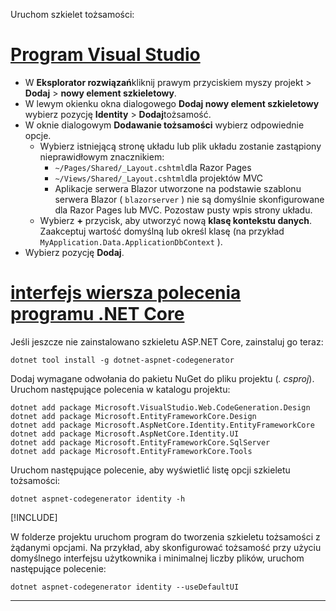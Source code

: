 Uruchom szkielet tożsamości:

# <a name="visual-studio"></a>[Program Visual Studio](#tab/visual-studio)

* W **Eksplorator rozwiązań**kliknij prawym przyciskiem myszy projekt > **Dodaj**  >  **nowy element szkieletowy**.
* W lewym okienku okna dialogowego **Dodaj nowy element szkieletowy** wybierz pozycję **Identity**  >  **Dodaj**tożsamość.
* W oknie dialogowym **Dodawanie tożsamości** wybierz odpowiednie opcje.
  * Wybierz istniejącą stronę układu lub plik układu zostanie zastąpiony nieprawidłowym znacznikiem:
    * `~/Pages/Shared/_Layout.cshtml`dla Razor Pages
    * `~/Views/Shared/_Layout.cshtml`dla projektów MVC
    * Aplikacje serwera Blazor utworzone na podstawie szablonu serwera Blazor ( `blazorserver` ) nie są domyślnie skonfigurowane dla Razor Pages lub MVC. Pozostaw pusty wpis strony układu.
  * Wybierz **+** przycisk, aby utworzyć nową **klasę kontekstu danych**. Zaakceptuj wartość domyślną lub określ klasę (na przykład `MyApplication.Data.ApplicationDbContext` ).
* Wybierz pozycję **Dodaj**.

# <a name="net-core-cli"></a>[interfejs wiersza polecenia programu .NET Core](#tab/netcore-cli)

Jeśli jeszcze nie zainstalowano szkieletu ASP.NET Core, zainstaluj go teraz:

```dotnetcli
dotnet tool install -g dotnet-aspnet-codegenerator
```

Dodaj wymagane odwołania do pakietu NuGet do pliku projektu (*. csproj*). Uruchom następujące polecenia w katalogu projektu:

```dotnetcli
dotnet add package Microsoft.VisualStudio.Web.CodeGeneration.Design
dotnet add package Microsoft.EntityFrameworkCore.Design
dotnet add package Microsoft.AspNetCore.Identity.EntityFrameworkCore
dotnet add package Microsoft.AspNetCore.Identity.UI
dotnet add package Microsoft.EntityFrameworkCore.SqlServer
dotnet add package Microsoft.EntityFrameworkCore.Tools
```

Uruchom następujące polecenie, aby wyświetlić listę opcji szkieletu tożsamości:

```dotnetcli
dotnet aspnet-codegenerator identity -h
```

[!INCLUDE[](~/includes/scaffoldTFM.md)]

W folderze projektu uruchom program do tworzenia szkieletu tożsamości z żądanymi opcjami. Na przykład, aby skonfigurować tożsamość przy użyciu domyślnego interfejsu użytkownika i minimalnej liczby plików, uruchom następujące polecenie:

```dotnetcli
dotnet aspnet-codegenerator identity --useDefaultUI
```

---
